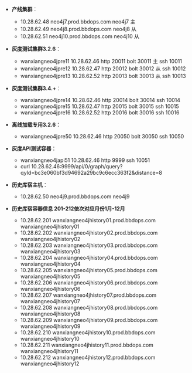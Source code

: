 - **产线集群**：
  - 10.28.62.48 neo4j7.prod.bbdops.com neo4j7 主
  - 10.28.62.49 neo4j8.prod.bbdops.com neo4j8 从
  - 10.28.62.51 neo4j10.prod.bbdops.com neo4j10 从
- **灰度测试集群3.2.6**：
    - wanxiangneo4jpre11 10.28.62.46 http 20011 bolt 30011 主 ssh 10011
    - wanxiangneo4jpre12 10.28.62.47 http 20012 bolt 30012 从 ssh 10012
    - wanxiangneo4jpre13 10.28.62.52 http 20013 bolt 30013 从 ssh 10013
- **灰度测试集群3.4.+**：
    - wanxiangneo4jpre14 10.28.62.46 http 20014 bolt 30014 ssh 10014
    - wanxiangneo4jpre15 10.28.62.47 http 20015 bolt 30015 ssh 10015
    - wanxiangneo4jpre16 10.28.62.52 http 20016 bolt 30016 ssh 10016

- **离线加载专用3.2.6**：
    - wanxiangneo4jpre50 10.28.62.46 http 20050 bolt 30050   ssh 10050

- **灰度API测试容器**：
    - wanxiangneo4japi51 10.28.62.46 http 9999 ssh 10051
    - curl 10.28.62.46:9999/api/0/graph/query?qyId=bc3e060bf3d94692a29bc9c6ecc363f2&distance=8


- **历史库宿主机**：
  - 10.28.62.50 neo4j9.prod.bbdops.com neo4j9

- **历史库宿容器信息 201-212依次对应月份1月-12月**

  - 10.28.62.201	wanxiangneo4jhistory01.prod.bbdops.com  wanxiangneo4jhistory01
  - 10.28.62.202	wanxiangneo4jhistory02.prod.bbdops.com  wanxiangneo4jhistory02
  - 10.28.62.203	wanxiangneo4jhistory03.prod.bbdops.com  wanxiangneo4jhistory03
  - 10.28.62.204	wanxiangneo4jhistory04.prod.bbdops.com  wanxiangneo4jhistory04
  - 10.28.62.205	wanxiangneo4jhistory05.prod.bbdops.com  wanxiangneo4jhistory05
  - 10.28.62.206	wanxiangneo4jhistory06.prod.bbdops.com  wanxiangneo4jhistory06
  - 10.28.62.207	wanxiangneo4jhistory07.prod.bbdops.com  wanxiangneo4jhistory07
  - 10.28.62.208	wanxiangneo4jhistory08.prod.bbdops.com  wanxiangneo4jhistory08
  - 10.28.62.209	wanxiangneo4jhistory09.prod.bbdops.com  wanxiangneo4jhistory09
  - 10.28.62.210	wanxiangneo4jhistory10.prod.bbdops.com  wanxiangneo4jhistory10
  - 10.28.62.211	wanxiangneo4jhistory11.prod.bbdops.com  wanxiangneo4jhistory11
  - 10.28.62.212	wanxiangneo4jhistory12.prod.bbdops.com  wanxiangneo4jhistory12
